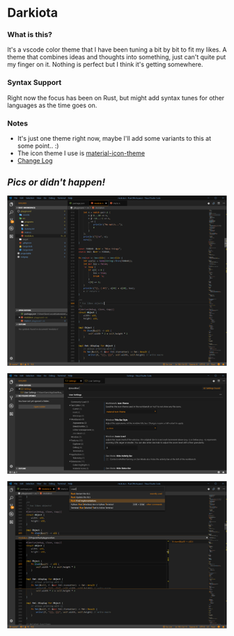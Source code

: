 # Darkiota

### **What is this?**
It's a vscode color theme that I have been tuning a bit by bit to fit my likes. A theme that combines ideas and thoughts into something, just can't quite put my finger on it. Nothing is perfect but I think it's getting somewhere.


### **Syntax Support**
Right now the focus has been on Rust, but might add syntax tunes for other languages as the time goes on.


### **Notes**
- It's just one theme right now, maybe I'll add some variants to this at some point.. :)
- The icon theme I use is [material-icon-theme](https://marketplace.visualstudio.com/items?itemName=PKief.material-icon-theme)
- [Change Log](CHANGELOG.md)


## ***Pics or didn't happen!***

![Screenshot](https://raw.githubusercontent.com/Samzyre/darkiota-theme/master/static/screen1.png)

![Screenshot](https://raw.githubusercontent.com/Samzyre/darkiota-theme/master/static/screen2.png)

![Screenshot](https://raw.githubusercontent.com/Samzyre/darkiota-theme/master/static/screen3.png)